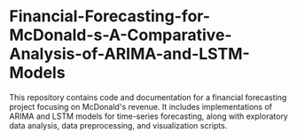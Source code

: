 # Financial-Forecasting-for-McDonald-s-A-Comparative-Analysis-of-ARIMA-and-LSTM-Models
This repository contains code and documentation for a financial forecasting project focusing on McDonald's revenue. It includes implementations of ARIMA and LSTM models for time-series forecasting, along with exploratory data analysis, data preprocessing, and visualization scripts.
